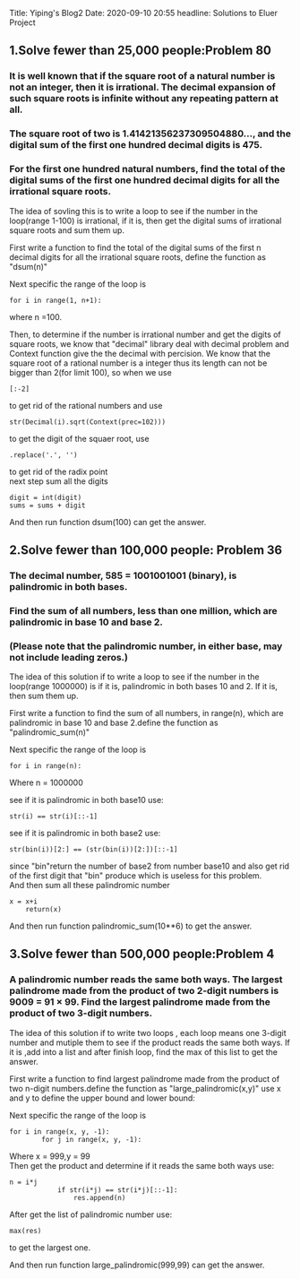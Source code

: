 Title: Yiping's Blog2
Date: 2020-09-10 20:55
headline: Solutions to Eluer Project 




##  1.Solve fewer than 25,000 people:Problem 80
### It is well known that if the square root of a natural number is not an integer, then it is irrational. The decimal expansion of such square roots is infinite without any repeating pattern at all.

### The square root of two is 1.41421356237309504880..., and the digital sum of the first one hundred decimal digits is 475.

### For the first one hundred natural numbers, find the total of the digital sums of the first one hundred decimal digits for all the irrational square roots.

The idea of sovling this is to write a loop to see if the number in the loop(range 1-100) is irrational, if it is,  then get the  digital sums of irrational square roots and sum them up.  


First write a function to find the total of the digital sums of the first n decimal digits for all the irrational square roots, define the function as "dsum(n)"

Next specific the range of the loop is 
```
for i in range(1, n+1):
```
where n =100. 

Then, to determine if the number is irrational number and get the digits of square roots, we know that "decimal" library deal with decimal problem and Context function give the the decimal with percision. We know that the square root of a rational number is a integer thus its length can not be bigger than 2(for limit 100), so when we use 
```
[:-2]
```
to get rid of the rational numbers and use 

```
str(Decimal(i).sqrt(Context(prec=102)))
```
to get the digit of the squaer root, use
```
.replace('.', '')
```
to get rid of the radix point  
next step sum all the digits
```
digit = int(digit)
sums = sums + digit
```
And then run function dsum(100) can get the answer.  





## 2.Solve fewer than 100,000 people: Problem 36
### The decimal number, 585 = 1001001001 (binary), is palindromic in both bases.

### Find the sum of all numbers, less than one million, which are palindromic in base 10 and base 2.

### (Please note that the palindromic number, in either base, may not include leading zeros.)

The idea of this solution if to write a loop to see if the number in the loop(range 1000000) is if it is,  palindromic in both bases 10 and 2. If it is, then sum them up.  

First write a function to find the sum of all numbers, in range(n), which are palindromic in base 10 and base 2.define the function as "palindromic_sum(n)" 

Next specific the range of the loop is 
```
for i in range(n):
```
Where n = 1000000  

see if it is palindromic in both base10 use:
```
str(i) == str(i)[::-1]
```
see if it is palindromic in both base2 use:
```
str(bin(i))[2:] == (str(bin(i))[2:])[::-1]
```
since "bin"return the  number of base2 from number base10 and also get rid of the first digit that "bin" produce which is useless for this problem.  
And then sum all these palindromic number
```
x = x+i
    return(x)
```

And then run function palindromic_sum(10**6) to get the answer.  




## 3.Solve fewer than 500,000 people:Problem 4
### A palindromic number reads the same both ways. The largest palindrome made from the product of two 2-digit numbers is 9009 = 91 × 99. Find the largest palindrome made from the product of two 3-digit numbers.

The idea of this solution if to write two loops , each loop means one 3-digit number and mutiple them to see if the product reads the same both ways. If it is ,add into a list and after finish loop, find the max of this list to get the answer.  

First write a function to find largest palindrome made from the product of two n-digit numbers.define the function as "large_palindromic(x,y)" use x and y to define the upper bound and lower bound:

Next specific the range of the loop is 
```
for i in range(x, y, -1):
        for j in range(x, y, -1):
```
Where x = 999,y = 99  
Then get the product and determine if it reads the same both ways use:
```
n = i*j
            if str(i*j) == str(i*j)[::-1]:
                res.append(n)
```

After get the list of palindromic number use:
```
max(res)
```
to get the largest one.  

And then run function large_palindromic(999,99) can get the answer.  
